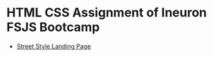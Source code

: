 # HTML CSS Assignment of Ineuron FSJS Bootcamp

- [Street Style Landing Page](https://github.com/rajratan41/Project-1)


